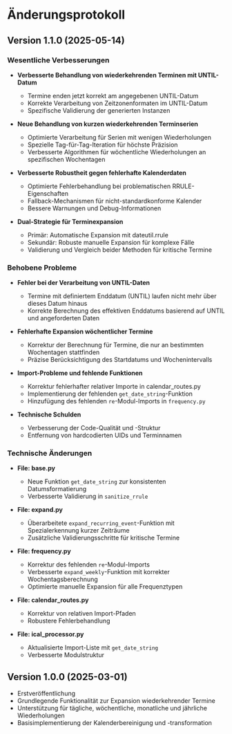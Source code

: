 # Änderungsprotokoll

## Version 1.1.0 (2025-05-14)

### Wesentliche Verbesserungen

- **Verbesserte Behandlung von wiederkehrenden Terminen mit UNTIL-Datum**
  - Termine enden jetzt korrekt am angegebenen UNTIL-Datum
  - Korrekte Verarbeitung von Zeitzonenformaten im UNTIL-Datum
  - Spezifische Validierung der generierten Instanzen

- **Neue Behandlung von kurzen wiederkehrenden Terminserien**
  - Optimierte Verarbeitung für Serien mit wenigen Wiederholungen
  - Spezielle Tag-für-Tag-Iteration für höchste Präzision
  - Verbesserte Algorithmen für wöchentliche Wiederholungen an spezifischen Wochentagen

- **Verbesserte Robustheit gegen fehlerhafte Kalenderdaten**
  - Optimierte Fehlerbehandlung bei problematischen RRULE-Eigenschaften
  - Fallback-Mechanismen für nicht-standardkonforme Kalender
  - Bessere Warnungen und Debug-Informationen

- **Dual-Strategie für Terminexpansion**
  - Primär: Automatische Expansion mit dateutil.rrule
  - Sekundär: Robuste manuelle Expansion für komplexe Fälle
  - Validierung und Vergleich beider Methoden für kritische Termine

### Behobene Probleme

- **Fehler bei der Verarbeitung von UNTIL-Daten**
  - Termine mit definiertem Enddatum (UNTIL) laufen nicht mehr über dieses Datum hinaus
  - Korrekte Berechnung des effektiven Enddatums basierend auf UNTIL und angeforderten Daten

- **Fehlerhafte Expansion wöchentlicher Termine**
  - Korrektur der Berechnung für Termine, die nur an bestimmten Wochentagen stattfinden
  - Präzise Berücksichtigung des Startdatums und Wochenintervalls

- **Import-Probleme und fehlende Funktionen**
  - Korrektur fehlerhafter relativer Importe in calendar_routes.py
  - Implementierung der fehlenden `get_date_string`-Funktion
  - Hinzufügung des fehlenden `re`-Modul-Imports in `frequency.py`

- **Technische Schulden**
  - Verbesserung der Code-Qualität und -Struktur
  - Entfernung von hardcodierten UIDs und Terminnamen

### Technische Änderungen

- **File: base.py**
  - Neue Funktion `get_date_string` zur konsistenten Datumsformatierung
  - Verbesserte Validierung in `sanitize_rrule`

- **File: expand.py**
  - Überarbeitete `expand_recurring_event`-Funktion mit Spezialerkennung kurzer Zeiträume
  - Zusätzliche Validierungsschritte für kritische Termine

- **File: frequency.py**
  - Korrektur des fehlenden `re`-Modul-Imports
  - Verbesserte `expand_weekly`-Funktion mit korrekter Wochentagsberechnung
  - Optimierte manuelle Expansion für alle Frequenztypen

- **File: calendar_routes.py**
  - Korrektur von relativen Import-Pfaden
  - Robustere Fehlerbehandlung

- **File: ical_processor.py**
  - Aktualisierte Import-Liste mit `get_date_string`
  - Verbesserte Modulstruktur

## Version 1.0.0 (2025-03-01)

- Erstveröffentlichung
- Grundlegende Funktionalität zur Expansion wiederkehrender Termine
- Unterstützung für tägliche, wöchentliche, monatliche und jährliche Wiederholungen
- Basisimplementierung der Kalenderbereinigung und -transformation